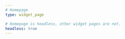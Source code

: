 ```yaml
---
# Homepage
type: widget_page

# Homepage is headless, other widget pages are not.
headless: true
---
```

  